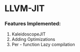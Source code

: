 # LLVM-JIT
### Features Implemented:
1. KaleidoscopeJIT
2. Adding Optimizations
3. Per - function Lazy compilation
